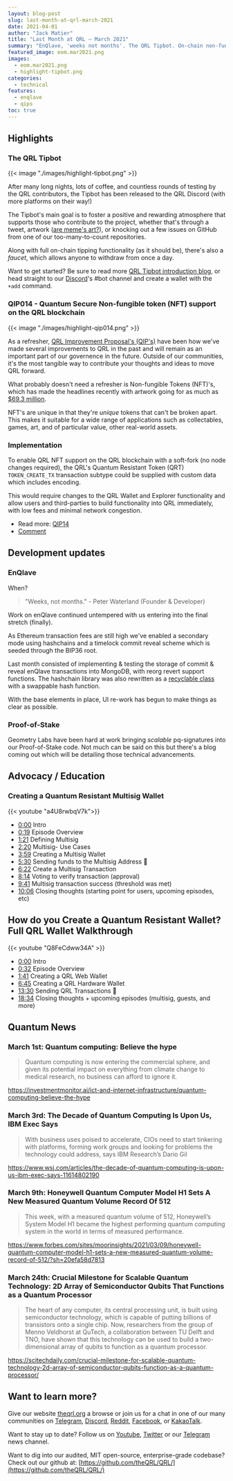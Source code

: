 ```yaml
---
layout: blog-post
slug: last-month-at-qrl-march-2021
date: 2021-04-01
author: "Jack Matier"
title: "Last Month at QRL — March 2021"
summary: "EnQlave, 'weeks not months'. The QRL Tipbot. On-chain non-fungible token QIP"
featured_image: eom.mar2021.png
images: 
  - eom.mar2021.png
  - highlight-tipbot.png
categories:
  - technical
features:
  - enqlave
  - qips
toc: true
---
```


## Highlights

### The QRL Tipbot

{{< image "./images/highlight-tipbot.png" >}}

After many long nights, lots of coffee, and countless rounds of testing by the QRL contributors, the Tipbot has been released to the QRL Discord (with more platforms on their way!)

The Tipbot's main goal is to foster a positive and rewarding atmosphere that supports those who contribute to the project, whether that's through a tweet, artwork ([are meme's art?](https://memefest.quanta.city)), or knocking out a few issues on GitHub from one of our too-many-to-count repositories.

Along with full on-chain tipping functionality (as it should be), there's also a *faucet*, which allows anyone to withdraw from once a day.

Want to get started? Be sure to read more [QRL Tipbot introduction blog](/blog/introducing-the-new-qrl-tipbot), or head straight to our [Discord](/discord)'s #bot channel and create a wallet with the `+add` command.

### QIP014 - Quantum Secure Non-fungible token (NFT) support on the QRL blockchain

{{< image "./images/highlight-qip014.png" >}}

As a refresher, [QRL Improvement Proposal's (QIP's)](https://github.com/theQRL/qips) have been how we've made several improvements to QRL in the past and will remain as an important part of our governence in the future. Outside of our communities, it's the most tangible way to contribute your thoughts and ideas to move QRL forward.

What probably doesn't need a refresher is Non-fungible Tokens (NFT)'s, which has made the headlines recently with artwork going for as much as [$69.3 million](https://onlineonly.christies.com/s/first-open-beeple/beeple-b-1981-1/112924). 

NFT's are unique in that they're *unique* tokens that can't be broken apart. This makes it suitable for a wide range of applications such as collectables, games, art, and of particular value, other real-world assets.

### Implementation

To enable QRL NFT support on the QRL blockchain with a soft-fork (no node changes required), the QRL's Quantum Resistant Token (QRT) `TOKEN_CREATE_TX` transaction subtype could be supplied with custom data which includes encoding.

This would require changes to the QRL Wallet and Explorer functionality and allow users and third-parties to build functionality into QRL immediately, with low fees and minimal network congestion.

- Read more: [QIP14](https://github.com/theQRL/qips/blob/master/2.Proposals/1.Open/QIP014.md)
- [Comment](https://github.com/theQRL/qips/pull/28)

## Development updates

### EnQlave

When? 

> "Weeks, not months." - Peter Waterland (Founder & Developer)

Work on enQlave continued untempered with us entering into the final stretch (finally).

As Ethereum transaction fees are still high we've enabled a secondary mode using hashchains and a timelock commit reveal scheme which is seeded through the BIP36 root. 

Last month consisted of implementing & testing the storage of commit & reveal enQlave transactions into MongoDB, with reorg revert support functions. The hashchain library was also rewritten as a [recyclable class](https://github.com/theQRL/hashchains) with a swappable hash function. 

With the base elements in place, UI re-work has begun to make things as clear as possible.

### Proof-of-Stake

Geometry Labs have been hard at work bringing *scalable* pq-signatures into our Proof-of-Stake code. Not much can be said on this but there's a blog coming out which will be detailing those technical advancements. 

## Advocacy / Education

### Creating a Quantum Resistant Multisig Wallet

{{< youtube "a4U8rwbqV7k">}}

- [0:00](https://www.youtube.com/watch?v=a4U8rwbqV7k&t=0s) Intro 
- [0:19](https://www.youtube.com/watch?v=a4U8rwbqV7k&t=19s) Episode Overview
- [1:21](https://www.youtube.com/watch?v=a4U8rwbqV7k&t=81s) Defining Multisig 
- [2:20](https://www.youtube.com/watch?v=a4U8rwbqV7k&t=140s) Multisig- Use Cases
- [3:59](https://www.youtube.com/watch?v=a4U8rwbqV7k&t=239s) Creating a Multisig Wallet 
- [5:30](https://www.youtube.com/watch?v=a4U8rwbqV7k&t=330s) Sending funds to the Multisig Address :repeat: 
- [6:22](https://www.youtube.com/watch?v=a4U8rwbqV7k&t=382s) Create a Multisig Transaction
- [8:14](https://www.youtube.com/watch?v=a4U8rwbqV7k&t=494s) Voting to verify transaction (approval)
- [9:41](https://www.youtube.com/watch?v=a4U8rwbqV7k&t=581s) Multisig transaction success (threshold was met)
- [10:06](https://www.youtube.com/watch?v=a4U8rwbqV7k&t=606s) Closing thoughts (starting point for users, upcoming episodes, etc)

## How do you Create a Quantum Resistant Wallet? Full QRL Wallet Walkthrough

{{< youtube "Q8FeCdww34A" >}}

- [0:00](https://www.youtube.com/watch?v=Q8FeCdww34A&t=0s) Intro 
- [0:32](https://www.youtube.com/watch?v=Q8FeCdww34A&t=32s) Episode Overview
- [1:41](https://www.youtube.com/watch?v=Q8FeCdww34A&t=101s) Creating a QRL Web Wallet
- [6:45](https://www.youtube.com/watch?v=Q8FeCdww34A&t=405s) Creating a QRL Hardware Wallet 
- [13:30](https://www.youtube.com/watch?v=Q8FeCdww34A&t=810s) Sending QRL Transactions :repeat: 
- [18:34](https://www.youtube.com/watch?v=Q8FeCdww34A&t=1114s) Closing thoughts + upcoming episodes (multisig, guests, and more)


## Quantum News

### March 1st: Quantum computing: Believe the hype

> Quantum computing is now entering the commercial sphere, and given its potential impact on everything from climate change to medical research, no business can afford to ignore it.

https://investmentmonitor.ai/ict-and-internet-infrastructure/quantum-computing-believe-the-hype

### March 3rd: The Decade of Quantum Computing Is Upon Us, IBM Exec Says

> With business uses poised to accelerate, CIOs need to start tinkering with platforms, forming work groups and looking for problems the technology could address, says IBM Research’s Dario Gil 

https://www.wsj.com/articles/the-decade-of-quantum-computing-is-upon-us-ibm-exec-says-11614802190

### March 9th: Honeywell Quantum Computer Model H1 Sets A New Measured Quantum Volume Record Of 512

> This week, with a measured quantum volume of 512, Honeywell’s System Model H1 became the highest performing quantum computing system in the world in terms of measured performance.

https://www.forbes.com/sites/moorinsights/2021/03/09/honeywell-quantum-computer-model-h1-sets-a-new-measured-quantum-volume-record-of-512/?sh=20efa58d7813

### March 24th: Crucial Milestone for Scalable Quantum Technology: 2D Array of Semiconductor Qubits That Functions as a Quantum Processor 

> The heart of any computer, its central processing unit, is built using semiconductor technology, which is capable of putting billions of transistors onto a single chip. Now, researchers from the group of Menno Veldhorst at QuTech, a collaboration between TU Delft and TNO, have shown that this technology can be used to build a two-dimensional array of qubits to function as a quantum processor. 

https://scitechdaily.com/crucial-milestone-for-scalable-quantum-technology-2d-array-of-semiconductor-qubits-function-as-a-quantum-processor/

## Want to learn more?

Give our website [theqrl.org](https://theqrl.org/) a browse or join us for a chat in one of our many communities on [Telegram](https://t.me/QRLedgerOfficial), [Discord](https://discord.gg/jBT6BEp), [Reddit](https://www.reddit.com/r/qrl), [Facebook](https://www.facebook.com/theqrl/), or [KakaoTalk](https://open.kakao.com/o/gffKNhWb). 

Want to stay up to date? Follow us on [Youtube](https://www.youtube.com/c/QRLedger), [Twitter](https://twitter.com/qrledger) or our [Telegram](https://t.me/TheQRLedger) news channel.

Want to dig into our audited, MIT open-source, enterprise-grade codebase? Check out our github at: [https://github.com/theQRL/QRL/](https://github.com/theQRL/QRL/)